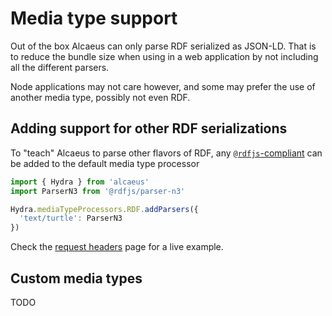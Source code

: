 # Media type support

Out of the box Alcaeus can only parse RDF serialized as JSON-LD. That is
to reduce the bundle size when using in a web application by not including
all the different parsers.

Node applications may not care however, and some may prefer the use of another
media type, possibly not even RDF.

## Adding support for other RDF serializations

To "teach" Alcaeus to parse other flavors of RDF, any [`@rdfjs`-compliant][parser]
can be added to the default media type processor

```typescript
import { Hydra } from 'alcaeus'
import ParserN3 from '@rdfjs/parser-n3'

Hydra.mediaTypeProcessors.RDF.addParsers({
  'text/turtle': ParserN3
})
```

Check the [request headers](request-headers.md) page for a live example.

[parser]: https://www.npmjs.com/search?q=RDFJS%20parser

## Custom media types

TODO
